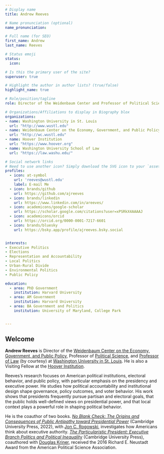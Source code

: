 ```yaml
---
# Display name
title: Andrew Reeves

# Name pronunciation (optional)
name_pronunciation: 

# Full name (for SEO)
first_name: Andrew
last_name: Reeves

# Status emoji
status:
  icon: 

# Is this the primary user of the site?
superuser: true

# Highlight the author in author lists? (true/false)
highlight_name: true

# Role/position/tagline
role: Director of the Weidenbaum Center and Professor of Political Science

# Organizations/Affiliations to display in Biography blox
organizations:
- name: Washington University in St. Louis
  url: "http://www.wustl.edu"
- name: Weidenbaum Center on the Economy, Government, and Public Policy
  url: "http://wc.wustl.edu"
- name: Hoover Institution
  url: "https://www.hoover.org"
- name: Washington University School of Law
  url: "https://law.washu.edu/"

# Social network links
# Need to use another icon? Simply download the SVG icon to your `assets/media/icons/` folder.
profiles:
  - icon: at-symbol
    url: 'reeves@wustl.edu'
    label: E-mail Me
  - icon: brands/github
    url: https://github.com/ajreeves
  - icon: brands/linkedin
    url: https://www.linkedin.com/in/areeves/
  - icon: academicons/google-scholar
    url: https://scholar.google.com/citations?user=xPSRkX4AAAAJ
  - icon: academicons/orcid
    url: https://orcid.org/0000-0001-7217-6601
  - icon: brands/bluesky
    url: https://bsky.app/profile/ajreeves.bsky.social


interests:
- Executive Politics
- Elections
- Representation and Accountability
- Local Politics
- Urban-Rural Divide
- Environmental Politics
- Public Policy

education:
  - area: PhD Government
    institution: Harvard University
  - area: AM Government
    institution: Harvard University
  - area: BA Government and Politics
    institution: University of Maryland, College Park


---
```

## Welcome

**Andrew Reeves** is Director of the [Weidenbaum Center on the Economy, Government, and Public Policy](http://wc.wustl.edu), Professor of [Political Science](http://polisci.wustl.edu), and [Professor of Law](http://law.wustl.edu) (by courtesy) at [Washington University in St. Louis](http://www.wustl.edu). He is also a Visiting Fellow at the [Hoover Institution](https://www.hoover.org).

Reeves’s research focuses on American political institutions, electoral behavior, and public policy, with particular emphasis on the presidency and executive power. He studies how political accountability and institutional design shape governance, policy outcomes, and voter behavior. His work shows that presidents frequently pursue partisan and electoral goals, that the public holds well-defined views on presidential power, and that local context plays a powerful role in shaping political behavior. 

He is the coauthor of two books. [*No Blank Check: The Origins and Consequences of Public Antipathy toward Presidential Power*](https://andrewreeves.org/research/no-blank-check-the-origins-and-consequences-of-public-antipathy-towards-presidential-power/) (Cambridge University Press, 2022), with [Jon C. Rogowski](https://voices.uchicago.edu/jrogowski/), investigates how Americans think about executive authority. [*The Particularistic President: Executive Branch Politics and Political Inequality*](https://andrewreeves.org/research/the-particularistic-president-executive-branch-politics-and-political-inequality/) (Cambridge University Press), coauthored with [Douglas Kriner](http://blogs.cornell.edu/kriner/), received the 2016 Richard E. Neustadt Award from the American Political Science Association.